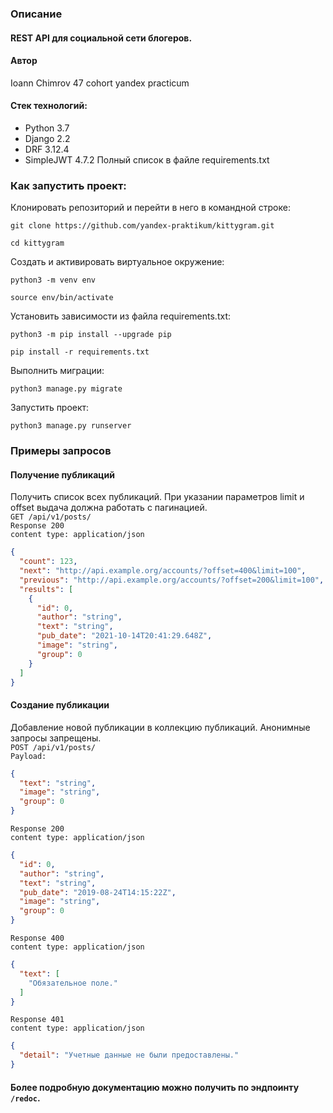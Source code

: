 ### Описание
#### REST API для социальной сети блогеров.
#### Автор
Ioann Chimrov 47 cohort yandex practicum

#### Стек технологий:
- Python 3.7
- Django 2.2
- DRF 3.12.4
- SimpleJWT 4.7.2
Полный список в файле requirements.txt

### Как запустить проект:

Клонировать репозиторий и перейти в него в командной строке:

```
git clone https://github.com/yandex-praktikum/kittygram.git
```

```
cd kittygram
```

Cоздать и активировать виртуальное окружение:

```
python3 -m venv env
```

```
source env/bin/activate
```

Установить зависимости из файла requirements.txt:

```
python3 -m pip install --upgrade pip
```

```
pip install -r requirements.txt
```

Выполнить миграции:

```
python3 manage.py migrate
```

Запустить проект:

```
python3 manage.py runserver
```

### Примеры запросов
#### Получение публикаций
Получить список всех публикаций. При указании параметров limit и offset выдача должна работать с пагинацией.<br>
```GET /api/v1/posts/```<br>
```Response 200```<br>
```content type: application/json```<br>
```json
{
  "count": 123,
  "next": "http://api.example.org/accounts/?offset=400&limit=100",
  "previous": "http://api.example.org/accounts/?offset=200&limit=100",
  "results": [
    {
      "id": 0,
      "author": "string",
      "text": "string",
      "pub_date": "2021-10-14T20:41:29.648Z",
      "image": "string",
      "group": 0
    }
  ]
}
```

#### Создание публикации
Добавление новой публикации в коллекцию публикаций. Анонимные запросы запрещены.<br>
```POST /api/v1/posts/```<br>
```Payload:```<br>
```json
{
  "text": "string",
  "image": "string",
  "group": 0
}
```
```Response 200```<br>
```content type: application/json```<br>
```json
{
  "id": 0,
  "author": "string",
  "text": "string",
  "pub_date": "2019-08-24T14:15:22Z",
  "image": "string",
  "group": 0
}
```

```Response 400```<br>
```content type: application/json```<br>
```json
{
  "text": [
    "Обязательное поле."
  ]
}
```

```Response 401```<br>
```content type: application/json```<br>
```json
{
  "detail": "Учетные данные не были предоставлены."
}
```

#### Более подробную документацию можно получить по эндпоинту `/redoc`.
